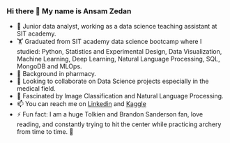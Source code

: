 ### Hi there 👋 My name is Ansam Zedan


- 🔭 Junior data analyst, working as a data science teaching assistant at SIT academy. 
- :weight_lifting: Graduated from SIT academy data science bootcamp where I studied: Python, Statistics and Experimental Design, Data Visualization, Machine Learning, Deep Learning, Natural Language Processing, SQL, MongoDB and MLOps.
- 🌱 Background in pharmacy.
- 👯 Looking to collaborate on Data Science projects especially in the medical field.
- 🤔 Fascinated by Image Classification and Natural Language Processing. 
- 📫 You can reach me on [Linkedin](https://www.linkedin.com/in/ansam-zedan/) and [Kaggle](https://www.kaggle.com/ansamzedan)
- ⚡ Fun fact: I am a huge Tolkien and Brandon Sanderson fan, love reading, and constantly trying to hit the center while practicing archery from time to time. :bow_and_arrow: 
